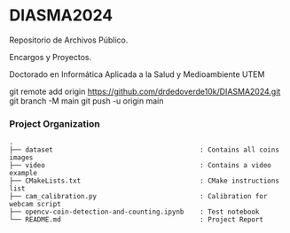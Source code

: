# DIASMA2024
Repositorio de Archivos Público.

Encargos y Proyectos.

Doctorado en Informática Aplicada a la Salud y Medioambiente UTEM

git remote add origin https://github.com/drdedoverde10k/DIASMA2024.git
git branch -M main
git push -u origin main

### Project Organization

```
.
├── dataset                                     : Contains all coins images
├── video                                       : Contains a video example
├── CMakeLists.txt                              : CMake instructions list
├── cam_calibration.py                          : Calibration for webcam script
├── opencv-coin-detection-and-counting.ipynb    : Test notebook
└── README.md                                   : Project Report
```
